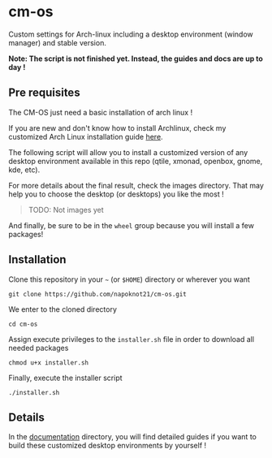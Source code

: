 # cm-os

Custom settings for Arch-linux including a desktop environment (window manager) and stable version.

**Note: The script is not finished yet. Instead, the guides and docs are up to day !**

## Pre requisites

The CM-OS just need a basic installation of arch linux !

If you are new and don't know how to install Archlinux, check my customized Arch Linux installation guide [here](./doc/archLinuxInstallionGuide.md).

The following script will allow you to install a customized version of any desktop environment available in this repo (qtile, xmonad, openbox, gnome, kde, etc).

For more details about the final result, check the images directory. That may help you to choose the desktop (or desktops) you like the most !
> TODO: Not images yet

And finally, be sure to be in the `wheel` group because you will install a few packages!


## Installation 

Clone this repository in your ```~``` (or `$HOME`) directory or wherever you want
```
git clone https://github.com/napoknot21/cm-os.git
```

We enter to the cloned directory
```
cd cm-os
```

Assign execute privileges to the ```installer.sh``` file in order to download all needed packages
```
chmod u+x installer.sh
```

Finally, execute the installer script
```
./installer.sh
```

## Details

In the [documentation](./doc/) directory, you will find detailed guides if you want to build these customized desktop environments by yourself !